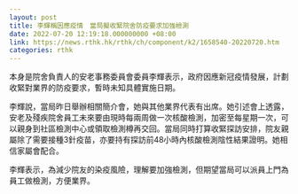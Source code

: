 ```yaml
---
layout: post
title: 李輝稱因應疫情　當局擬收緊院舍防疫要求加強檢測
date: 2022-07-20 12:19:18.000000000 +08:00
link: https://news.rthk.hk/rthk/ch/component/k2/1658540-20220720.htm
categories: rthk
---
```


本身是院舍負責人的安老事務委員會委員李輝表示，政府因應新冠疫情發展，計劃收緊對業界的防疫要求，暫時未知具體實施日期。

李輝說，當局昨日舉辦相關簡介會，她與其他業界代表有出席。她引述會上透露，安老及殘疾院舍員工未來要由現時每兩周做一次核酸檢測，加密至每星期一次，可以親身到社區檢測中心或領取檢測樽再交回。當局同時打算收緊探訪安排，院友親屬除了需要接種3針疫苗，亦要持有探訪前48小時內核酸檢測陰性結果證明。她相信家屬會配合。

李輝表示，為減少院友的染疫風險，理解要加強檢測，但期望當局可以派員上門為員工做檢測，方便業界。
